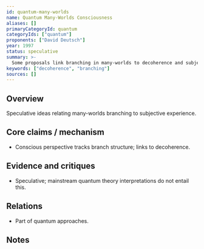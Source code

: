 ```yaml
---
id: quantum-many-worlds
name: Quantum Many-Worlds Consciousness
aliases: []
primaryCategoryId: quantum
categoryIds: ["quantum"]
proponents: ["David Deutsch"]
year: 1997
status: speculative
summary: >-
  Some proposals link branching in many-worlds to decoherence and subjective experience; not mainstream.
keywords: ["decoherence", "branching"]
sources: []
---
```


## Overview
Speculative ideas relating many-worlds branching to subjective experience.

## Core claims / mechanism
- Conscious perspective tracks branch structure; links to decoherence.

## Evidence and critiques
- Speculative; mainstream quantum theory interpretations do not entail this.

## Relations
- Part of quantum approaches.

## Notes

